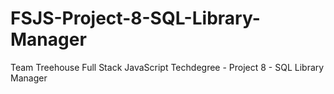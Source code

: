 # FSJS-Project-8-SQL-Library-Manager
 Team Treehouse Full Stack JavaScript Techdegree - Project 8 - SQL Library Manager

